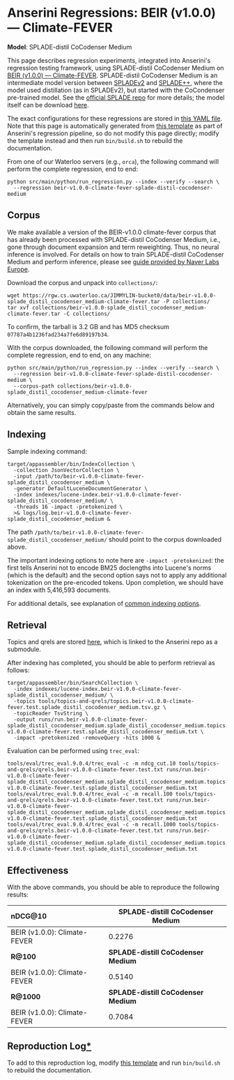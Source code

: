 # Anserini Regressions: BEIR (v1.0.0) &mdash; Climate-FEVER

**Model**: SPLADE-distil CoCodenser Medium

This page describes regression experiments, integrated into Anserini's regression testing framework, using SPLADE-distil CoCodenser Medium on [BEIR (v1.0.0) &mdash; Climate-FEVER](http://beir.ai/).
SPLADE-distil CoCodenser Medium is an intermediate model version between [SPLADEv2](https://arxiv.org/abs/2109.10086) and [SPLADE++](https://arxiv.org/abs/2205.04733), where the model used distillation (as in SPLADEv2), but started with the CoCondenser pre-trained model.
See the [official SPLADE repo](https://github.com/naver/splade) for more details; the model itself can be download [here](http://download-de.europe.naverlabs.com/Splade_Release_Jan22/splade_distil_CoCodenser_medium.tar.gz).

The exact configurations for these regressions are stored in [this YAML file](../../src/main/resources/regression/beir-v1.0.0-climate-fever-splade-distil-cocodenser-medium.yaml).
Note that this page is automatically generated from [this template](../../src/main/resources/docgen/templates/beir-v1.0.0-climate-fever-splade-distil-cocodenser-medium.template) as part of Anserini's regression pipeline, so do not modify this page directly; modify the template instead and then run `bin/build.sh` to rebuild the documentation.

From one of our Waterloo servers (e.g., `orca`), the following command will perform the complete regression, end to end:

```
python src/main/python/run_regression.py --index --verify --search \
  --regression beir-v1.0.0-climate-fever-splade-distil-cocodenser-medium
```

## Corpus

We make available a version of the BEIR-v1.0.0 climate-fever corpus that has already been processed with SPLADE-distil CoCodenser Medium, i.e., gone through document expansion and term reweighting.
Thus, no neural inference is involved.
For details on how to train SPLADE-distil CoCodenser Medium and perform inference, please see [guide provided by Naver Labs Europe](https://github.com/naver/splade/tree/main/anserini_evaluation).

Download the corpus and unpack into `collections/`:

```
wget https://rgw.cs.uwaterloo.ca/JIMMYLIN-bucket0/data/beir-v1.0.0-splade_distil_cocodenser_medium-climate-fever.tar -P collections/
tar xvf collections/beir-v1.0.0-splade_distil_cocodenser_medium-climate-fever.tar -C collections/
```

To confirm, the tarball is 3.2 GB and has MD5 checksum `07787a4b1236fad234a7fe6d89197b34`.

With the corpus downloaded, the following command will perform the complete regression, end to end, on any machine:

```
python src/main/python/run_regression.py --index --verify --search \
  --regression beir-v1.0.0-climate-fever-splade-distil-cocodenser-medium \
  --corpus-path collections/beir-v1.0.0-splade_distil_cocodenser_medium-climate-fever
```

Alternatively, you can simply copy/paste from the commands below and obtain the same results.

## Indexing

Sample indexing command:

```
target/appassembler/bin/IndexCollection \
  -collection JsonVectorCollection \
  -input /path/to/beir-v1.0.0-climate-fever-splade_distil_cocodenser_medium \
  -generator DefaultLuceneDocumentGenerator \
  -index indexes/lucene-index.beir-v1.0.0-climate-fever-splade_distil_cocodenser_medium/ \
  -threads 16 -impact -pretokenized \
  >& logs/log.beir-v1.0.0-climate-fever-splade_distil_cocodenser_medium &
```

The path `/path/to/beir-v1.0.0-climate-fever-splade_distil_cocodenser_medium/` should point to the corpus downloaded above.

The important indexing options to note here are `-impact -pretokenized`: the first tells Anserini not to encode BM25 doclengths into Lucene's norms (which is the default) and the second option says not to apply any additional tokenization on the pre-encoded tokens.
Upon completion, we should have an index with 5,416,593 documents.

For additional details, see explanation of [common indexing options](../../docs/common-indexing-options.md).

## Retrieval

Topics and qrels are stored [here](https://github.com/castorini/anserini-tools/tree/master/topics-and-qrels), which is linked to the Anserini repo as a submodule.

After indexing has completed, you should be able to perform retrieval as follows:

```
target/appassembler/bin/SearchCollection \
  -index indexes/lucene-index.beir-v1.0.0-climate-fever-splade_distil_cocodenser_medium/ \
  -topics tools/topics-and-qrels/topics.beir-v1.0.0-climate-fever.test.splade_distil_cocodenser_medium.tsv.gz \
  -topicReader TsvString \
  -output runs/run.beir-v1.0.0-climate-fever-splade_distil_cocodenser_medium.splade_distil_cocodenser_medium.topics.beir-v1.0.0-climate-fever.test.splade_distil_cocodenser_medium.txt \
  -impact -pretokenized -removeQuery -hits 1000 &
```

Evaluation can be performed using `trec_eval`:

```
tools/eval/trec_eval.9.0.4/trec_eval -c -m ndcg_cut.10 tools/topics-and-qrels/qrels.beir-v1.0.0-climate-fever.test.txt runs/run.beir-v1.0.0-climate-fever-splade_distil_cocodenser_medium.splade_distil_cocodenser_medium.topics.beir-v1.0.0-climate-fever.test.splade_distil_cocodenser_medium.txt
tools/eval/trec_eval.9.0.4/trec_eval -c -m recall.100 tools/topics-and-qrels/qrels.beir-v1.0.0-climate-fever.test.txt runs/run.beir-v1.0.0-climate-fever-splade_distil_cocodenser_medium.splade_distil_cocodenser_medium.topics.beir-v1.0.0-climate-fever.test.splade_distil_cocodenser_medium.txt
tools/eval/trec_eval.9.0.4/trec_eval -c -m recall.1000 tools/topics-and-qrels/qrels.beir-v1.0.0-climate-fever.test.txt runs/run.beir-v1.0.0-climate-fever-splade_distil_cocodenser_medium.splade_distil_cocodenser_medium.topics.beir-v1.0.0-climate-fever.test.splade_distil_cocodenser_medium.txt
```

## Effectiveness

With the above commands, you should be able to reproduce the following results:

| **nDCG@10**                                                                                                  | **SPLADE-distill CoCodenser Medium**|
|:-------------------------------------------------------------------------------------------------------------|-----------|
| BEIR (v1.0.0): Climate-FEVER                                                                                 | 0.2276    |
| **R@100**                                                                                                    | **SPLADE-distill CoCodenser Medium**|
| BEIR (v1.0.0): Climate-FEVER                                                                                 | 0.5140    |
| **R@1000**                                                                                                   | **SPLADE-distill CoCodenser Medium**|
| BEIR (v1.0.0): Climate-FEVER                                                                                 | 0.7084    |


## Reproduction Log[*](../../docs/reproducibility.md)

To add to this reproduction log, modify [this template](../../src/main/resources/docgen/templates/beir-v1.0.0-climate-fever-splade-distil-cocodenser-medium.template) and run `bin/build.sh` to rebuild the documentation.
